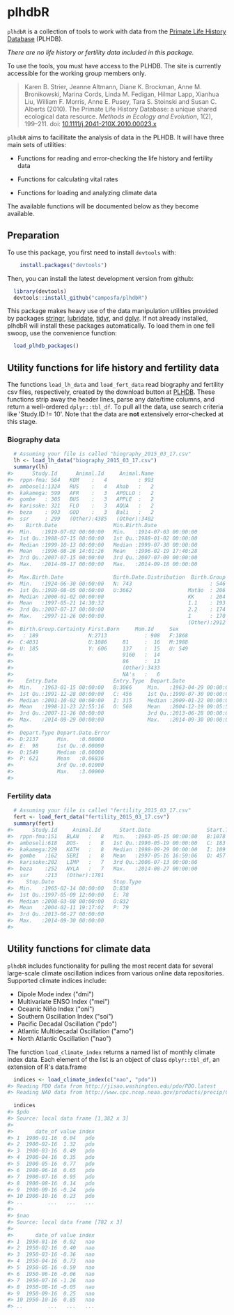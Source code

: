 plhdbR
======

`plhdbR` is a collection of tools to work with data from the [Primate Life History Database](https://plhdb.org/) (PLHDB).

*There are no life history or fertility data included in this package.*

To use the tools, you must have access to the PLHDB. The site is currently accessible for the working group members only.

> Karen B. Strier, Jeanne Altmann, Diane K. Brockman, Anne M. Bronikowski, Marina Cords, Linda M. Fedigan, Hilmar Lapp, Xianhua Liu, William F. Morris, Anne E. Pusey, Tara S. Stoinski and Susan C. Alberts (2010). The Primate Life History Database: a unique shared ecological data resource. *Methods in Ecology and Evolution*, 1(2), 199–211. doi: [10.1111/j.2041-210X.2010.00023.x](http://doi.org/10.1111/j.2041-210X.2010.00023.x)

`plhdbR` aims to facillitate the analysis of data in the PLHDB. It will have three main sets of utilities:

-   Functions for reading and error-checking the life history and fertility data

-   Functions for calculating vital rates

-   Functions for loading and analyzing climate data

The available functions will be documented below as they become available.

Preparation
-----------

To use this package, you first need to install `devtools` with:

``` r
    install.packages("devtools")
```

Then, you can install the latest development version from github:

``` r
  library(devtools)
  devtools::install_github("camposfa/plhdbR")
```

This package makes heavy use of the data manipulation utilities provided by packages [stringr](http://cran.r-project.org/package=stringr), [lubridate](http://cran.r-project.org/package=lubridate), [tidyr](http://cran.r-project.org/package=tidyr), and [dplyr](http://cran.r-project.org/package=dplyr). If not already installed, plhdbR will install these packages automatically. To load them in one fell swoop, use the convenience function:

``` r
  load_plhdb_packages()
```

Utility functions for life history and fertility data
-----------------------------------------------------

The functions `load_lh_data` and `load_fert_data` read biography and fertility csv files, respectively, created by the download button at [PLHDB](https://plhdb.org/). These functions strip away the header lines, parse any date/time columns, and return a well-ordered `dplyr::tbl_df`. To pull all the data, use search criteria like 'Study.ID != 10'. Note that the data are **not** extensively error-checked at this stage.

### Biography data

``` r
  # Assuming your file is called "biography_2015_03_17.csv"
  lh <- load_lh_data("biography_2015_03_17.csv")
  summary(lh)
#>      Study.Id      Animal.Id     Animal.Name  
#>  rppn-fma: 564   KOM    :   4          : 993  
#>  amboseli:1324   RUS    :   4   Ahab   :   2  
#>  kakamega: 599   AFR    :   3   APOLLO :   2  
#>  gombe   : 305   BUS    :   3   APPLE  :   2  
#>  karisoke: 321   FLO    :   3   AQUA   :   2  
#>  beza    : 993   GOD    :   3   Bali   :   2  
#>  ssr     : 299   (Other):4385   (Other):3402  
#>    Birth.Date                  Min.Birth.Date               
#>  Min.   :1919-07-02 00:00:00   Min.   :1914-07-03 00:00:00  
#>  1st Qu.:1988-07-15 00:00:00   1st Qu.:1988-01-02 00:00:00  
#>  Median :1999-10-13 00:00:00   Median :1999-07-30 00:00:00  
#>  Mean   :1996-08-26 14:01:26   Mean   :1996-02-19 17:40:28  
#>  3rd Qu.:2007-07-15 00:00:00   3rd Qu.:2007-07-09 00:00:00  
#>  Max.   :2014-09-17 00:00:00   Max.   :2014-09-18 00:00:00  
#>                                                             
#>  Max.Birth.Date                Birth.Date.Distribution  Birth.Group  
#>  Min.   :1924-06-30 00:00:00   N: 743                         : 546  
#>  1st Qu.:1989-08-05 00:00:00   U:3662                  Matão  : 206  
#>  Median :2000-01-02 00:00:00                           KK     : 204  
#>  Mean   :1997-05-21 14:30:32                           1.1    : 193  
#>  3rd Qu.:2007-07-17 00:00:00                           2.2    : 174  
#>  Max.   :2997-11-26 00:00:00                           1      : 170  
#>                                                        (Other):2912  
#>  Birth.Group.Certainty First.Born     Mom.Id     Sex     
#>   : 189                N:2713            : 908   F:1868  
#>  C:4031                U:1086     81     :  16   M:1988  
#>  U: 185                Y: 606     137    :  15   U: 549  
#>                                   9160   :  14           
#>                                   86     :  13           
#>                                   (Other):3433           
#>                                   NA's   :   6           
#>    Entry.Date                  Entry.Type  Depart.Date                 
#>  Min.   :1963-01-15 00:00:00   B:3066     Min.   :1963-04-29 00:00:00  
#>  1st Qu.:1991-12-28 00:00:00   C: 456     1st Qu.:1998-07-30 00:00:00  
#>  Median :2001-10-02 00:00:00   I: 315     Median :2009-01-22 00:00:00  
#>  Mean   :1998-11-23 22:55:16   O: 568     Mean   :2004-12-19 09:05:55  
#>  3rd Qu.:2007-11-26 00:00:00              3rd Qu.:2013-06-28 00:00:00  
#>  Max.   :2014-09-29 00:00:00              Max.   :2014-09-30 00:00:00  
#>                                                                        
#>  Depart.Type Depart.Date.Error
#>  D:2137      Min.   :0.00000  
#>  E:  98      1st Qu.:0.00000  
#>  O:1549      Median :0.00000  
#>  P: 621      Mean   :0.06836  
#>              3rd Qu.:0.01000  
#>              Max.   :3.00000  
#> 
```

### Fertility data

``` r
  # Assuming your file is called "fertility_2015_03_17.csv"
  fert <- load_fert_data("fertility_2015_03_17.csv")
  summary(fert)
#>      Study.Id     Animal.Id      Start.Date                  Start.Type
#>  rppn-fma:151   BLAN   :   8   Min.   :1963-05-15 00:00:00   B:1078    
#>  amboseli:618   DOS-   :   8   1st Qu.:1990-05-19 00:00:00   C: 183    
#>  kakamega:229   KATH   :   8   Median :1998-09-29 00:00:00   I: 109    
#>  gombe   :162   SERI   :   8   Mean   :1997-05-16 16:59:06   O: 457    
#>  karisoke:202   LIMP   :   7   3rd Qu.:2006-07-13 00:00:00             
#>  beza    :252   NYLA   :   7   Max.   :2014-08-27 00:00:00             
#>  ssr     :213   (Other):1781                                           
#>    Stop.Date                   Stop.Type
#>  Min.   :1965-02-14 00:00:00   D:838    
#>  1st Qu.:1997-05-09 12:00:00   E: 78    
#>  Median :2008-03-08 00:00:00   O:832    
#>  Mean   :2004-02-11 19:17:02   P: 79    
#>  3rd Qu.:2013-06-27 00:00:00            
#>  Max.   :2014-09-30 00:00:00            
#> 
```

Utility functions for climate data
----------------------------------

`plhdbR` includes functionality for pulling the most recent data for several large-scale climate oscillation indices from various online data repositories. Supported climate indices include:

-   Dipole Mode index ("dmi")
-   Multivariate ENSO Index ("mei")
-   Oceanic Niño Index ("oni")
-   Southern Oscillation Index ("soi")
-   Pacific Decadal Oscillation ("pdo")
-   Atlantic Multidecadal Oscillation ("amo")
-   North Atlantic Oscillation ("nao")

The function `load_climate_index` returns a named list of monthly climate index data. Each element of the list is an object of class `dplyr::tbl_df`, an extension of R's data.frame

``` r
  indices <- load_climate_index(c("nao", "pdo"))
#> Reading PDO data from http://jisao.washington.edu/pdo/PDO.latest
#> Reading NAO data from http://www.cpc.ncep.noaa.gov/products/precip/CWlink/pna/norm.nao.monthly.b5001.current.ascii.table
  
  indices
#> $pdo
#> Source: local data frame [1,382 x 3]
#> 
#>       date_of value index
#> 1  1900-01-16  0.04   pdo
#> 2  1900-02-16  1.32   pdo
#> 3  1900-03-16  0.49   pdo
#> 4  1900-04-16  0.35   pdo
#> 5  1900-05-16  0.77   pdo
#> 6  1900-06-16  0.65   pdo
#> 7  1900-07-16  0.95   pdo
#> 8  1900-08-16  0.14   pdo
#> 9  1900-09-16 -0.24   pdo
#> 10 1900-10-16  0.23   pdo
#> ..        ...   ...   ...
#> 
#> $nao
#> Source: local data frame [782 x 3]
#> 
#>       date_of value index
#> 1  1950-01-16  0.92   nao
#> 2  1950-02-16  0.40   nao
#> 3  1950-03-16 -0.36   nao
#> 4  1950-04-16  0.73   nao
#> 5  1950-05-16 -0.59   nao
#> 6  1950-06-16 -0.06   nao
#> 7  1950-07-16 -1.26   nao
#> 8  1950-08-16 -0.05   nao
#> 9  1950-09-16  0.25   nao
#> 10 1950-10-16  0.85   nao
#> ..        ...   ...   ...
```
